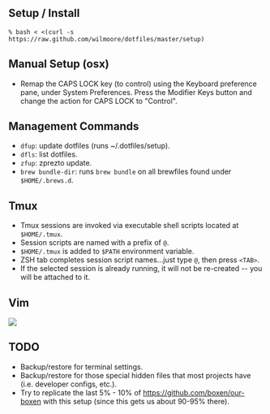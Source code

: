 ## Setup / Install

    % bash < <(curl -s https://raw.github.com/wilmoore/dotfiles/master/setup)

## Manual Setup (osx)

- Remap the CAPS LOCK key (to control) using the Keyboard preference pane, under System Preferences. Press the Modifier Keys button and change the action for CAPS LOCK to "Control".

## Management Commands

- `dfup`: update dotfiles (runs ~/.dotfiles/setup).
- `dfls`: list dotfiles.
- `zfup`: zprezto update.
- `brew bundle-dir`: runs `brew bundle` on all brewfiles found under `$HOME/.brews.d`.

## Tmux

- Tmux sessions are invoked via executable shell scripts located at `$HOME/.tmux`.
- Session scripts are named with a prefix of `@`.
- `$HOME/.tmux` is added to `$PATH` environment variable.
- ZSH tab completes session script names...just type `@`, then press `<TAB>`.
- If the selected session is already running, it will not be re-created -- you will be attached to it.

## Vim

![](https://cloudup.com/clk96MiOHf4+)

## TODO

- Backup/restore for terminal settings.
- Backup/restore for those special hidden files that most projects have (i.e. developer configs, etc.).
- Try to replicate the last 5% - 10% of https://github.com/boxen/our-boxen with this setup (since this gets us about 90-95% there).

